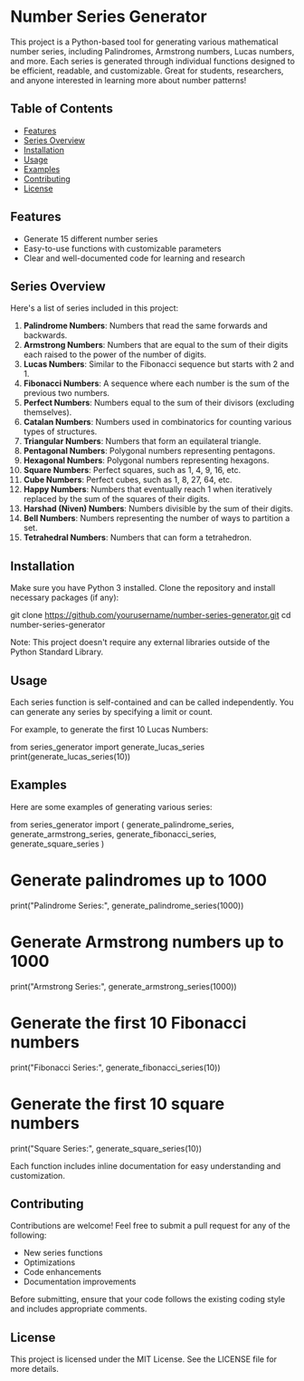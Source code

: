 # Number Series Generator

This project is a Python-based tool for generating various mathematical number series, including Palindromes, Armstrong numbers, Lucas numbers, and more. Each series is generated through individual functions designed to be efficient, readable, and customizable. Great for students, researchers, and anyone interested in learning more about number patterns!

## Table of Contents
- [Features](#features)
- [Series Overview](#series-overview)
- [Installation](#installation)
- [Usage](#usage)
- [Examples](#examples)
- [Contributing](#contributing)
- [License](#license)

## Features
- Generate 15 different number series
- Easy-to-use functions with customizable parameters
- Clear and well-documented code for learning and research

## Series Overview
Here's a list of series included in this project:

1. **Palindrome Numbers**: Numbers that read the same forwards and backwards.
2. **Armstrong Numbers**: Numbers that are equal to the sum of their digits each raised to the power of the number of digits.
3. **Lucas Numbers**: Similar to the Fibonacci sequence but starts with 2 and 1.
4. **Fibonacci Numbers**: A sequence where each number is the sum of the previous two numbers.
5. **Perfect Numbers**: Numbers equal to the sum of their divisors (excluding themselves).
6. **Catalan Numbers**: Numbers used in combinatorics for counting various types of structures.
7. **Triangular Numbers**: Numbers that form an equilateral triangle.
8. **Pentagonal Numbers**: Polygonal numbers representing pentagons.
9. **Hexagonal Numbers**: Polygonal numbers representing hexagons.
10. **Square Numbers**: Perfect squares, such as 1, 4, 9, 16, etc.
11. **Cube Numbers**: Perfect cubes, such as 1, 8, 27, 64, etc.
12. **Happy Numbers**: Numbers that eventually reach 1 when iteratively replaced by the sum of the squares of their digits.
13. **Harshad (Niven) Numbers**: Numbers divisible by the sum of their digits.
14. **Bell Numbers**: Numbers representing the number of ways to partition a set.
15. **Tetrahedral Numbers**: Numbers that can form a tetrahedron.

## Installation
Make sure you have Python 3 installed. Clone the repository and install necessary packages (if any):

git clone https://github.com/yourusername/number-series-generator.git
cd number-series-generator

Note: This project doesn't require any external libraries outside of the Python Standard Library.

## Usage
Each series function is self-contained and can be called independently. You can generate any series by specifying a limit or count.

For example, to generate the first 10 Lucas Numbers:

from series_generator import generate_lucas_series
print(generate_lucas_series(10))

## Examples
Here are some examples of generating various series:

from series_generator import (
    generate_palindrome_series, 
    generate_armstrong_series, 
    generate_fibonacci_series,
    generate_square_series
)

# Generate palindromes up to 1000
print("Palindrome Series:", generate_palindrome_series(1000))

# Generate Armstrong numbers up to 1000
print("Armstrong Series:", generate_armstrong_series(1000))

# Generate the first 10 Fibonacci numbers
print("Fibonacci Series:", generate_fibonacci_series(10))

# Generate the first 10 square numbers
print("Square Series:", generate_square_series(10))

Each function includes inline documentation for easy understanding and customization.

## Contributing
Contributions are welcome! Feel free to submit a pull request for any of the following:

- New series functions
- Optimizations
- Code enhancements
- Documentation improvements

Before submitting, ensure that your code follows the existing coding style and includes appropriate comments.

## License
This project is licensed under the MIT License. See the LICENSE file for more details.
